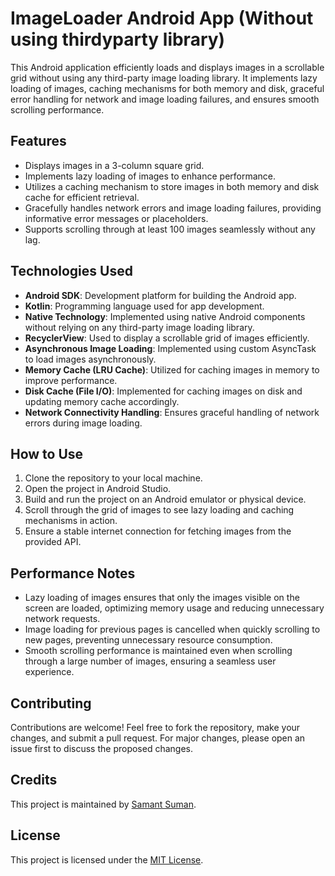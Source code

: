 
# ImageLoader Android App (Without using thirdyparty library)

This Android application efficiently loads and displays images in a scrollable grid without using any third-party image loading library. It implements lazy loading of images, caching mechanisms for both memory and disk, graceful error handling for network and image loading failures, and ensures smooth scrolling performance.

## Features

- Displays images in a 3-column square grid.
- Implements lazy loading of images to enhance performance.
- Utilizes a caching mechanism to store images in both memory and disk cache for efficient retrieval.
- Gracefully handles network errors and image loading failures, providing informative error messages or placeholders.
- Supports scrolling through at least 100 images seamlessly without any lag.

## Technologies Used

- **Android SDK**: Development platform for building the Android app.
- **Kotlin**: Programming language used for app development.
- **Native Technology**: Implemented using native Android components without relying on any third-party image loading library.
- **RecyclerView**: Used to display a scrollable grid of images efficiently.
- **Asynchronous Image Loading**: Implemented using custom AsyncTask to load images asynchronously.
- **Memory Cache (LRU Cache)**: Utilized for caching images in memory to improve performance.
- **Disk Cache (File I/O)**: Implemented for caching images on disk and updating memory cache accordingly.
- **Network Connectivity Handling**: Ensures graceful handling of network errors during image loading.

## How to Use

1. Clone the repository to your local machine.
2. Open the project in Android Studio.
3. Build and run the project on an Android emulator or physical device.
4. Scroll through the grid of images to see lazy loading and caching mechanisms in action.
5. Ensure a stable internet connection for fetching images from the provided API.

## Performance Notes

- Lazy loading of images ensures that only the images visible on the screen are loaded, optimizing memory usage and reducing unnecessary network requests.
- Image loading for previous pages is cancelled when quickly scrolling to new pages, preventing unnecessary resource consumption.
- Smooth scrolling performance is maintained even when scrolling through a large number of images, ensuring a seamless user experience.

## Contributing

Contributions are welcome! Feel free to fork the repository, make your changes, and submit a pull request. For major changes, please open an issue first to discuss the proposed changes.

## Credits

This project is maintained by [Samant Suman](https://github.com/SamantSumanDev).

## License

This project is licensed under the [MIT License](LICENSE).
